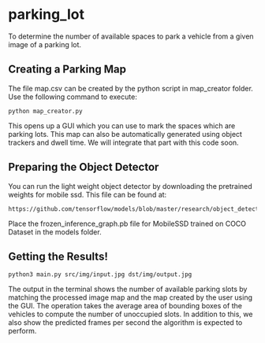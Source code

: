 # parking_lot
To determine the number of available spaces to park a vehicle from a given image of a parking lot.

## Creating a Parking Map
The file map.csv can be created by the python script in map_creator folder. Use the following command to execute:
```
python map_creator.py
```
This opens up a GUI which you can use to mark the spaces which are parking lots. This map can also be automatically generated using object trackers and dwell time. We will integrate that part with this code soon.

## Preparing the Object Detector
You can run the light weight object detector by downloading the pretrained weights for mobile ssd. This file can be found at:
```
https://github.com/tensorflow/models/blob/master/research/object_detection/g3doc/detection_model_zoo.md

```

Place the frozen_inference_graph.pb file for MobileSSD trained on COCO Dataset in the models folder.

## Getting the Results!
```
python3 main.py src/img/input.jpg dst/img/output.jpg
```
The output in the terminal shows the number of available parking slots by matching the processed image map and the map created by the user using the GUI. The operation takes the average area of bounding boxes of the vehicles to compute the number of unoccupied slots. In addition to this, we also show the predicted frames per second the algorithm is expected to perform.

